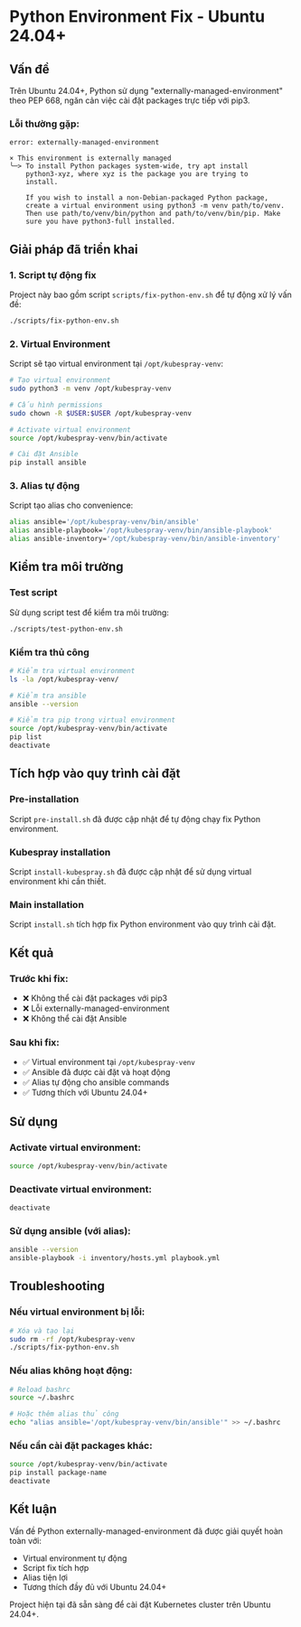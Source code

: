 # Python Environment Fix - Ubuntu 24.04+

## Vấn đề
Trên Ubuntu 24.04+, Python sử dụng "externally-managed-environment" theo PEP 668, ngăn cản việc cài đặt packages trực tiếp với pip3.

### Lỗi thường gặp:
```
error: externally-managed-environment

× This environment is externally managed
╰─> To install Python packages system-wide, try apt install
    python3-xyz, where xyz is the package you are trying to
    install.

    If you wish to install a non-Debian-packaged Python package,
    create a virtual environment using python3 -m venv path/to/venv.
    Then use path/to/venv/bin/python and path/to/venv/bin/pip. Make
    sure you have python3-full installed.
```

## Giải pháp đã triển khai

### 1. Script tự động fix
Project này bao gồm script `scripts/fix-python-env.sh` để tự động xử lý vấn đề:

```bash
./scripts/fix-python-env.sh
```

### 2. Virtual Environment
Script sẽ tạo virtual environment tại `/opt/kubespray-venv`:

```bash
# Tạo virtual environment
sudo python3 -m venv /opt/kubespray-venv

# Cấu hình permissions
sudo chown -R $USER:$USER /opt/kubespray-venv

# Activate virtual environment
source /opt/kubespray-venv/bin/activate

# Cài đặt Ansible
pip install ansible
```

### 3. Alias tự động
Script tạo alias cho convenience:

```bash
alias ansible='/opt/kubespray-venv/bin/ansible'
alias ansible-playbook='/opt/kubespray-venv/bin/ansible-playbook'
alias ansible-inventory='/opt/kubespray-venv/bin/ansible-inventory'
```

## Kiểm tra môi trường

### Test script
Sử dụng script test để kiểm tra môi trường:

```bash
./scripts/test-python-env.sh
```

### Kiểm tra thủ công
```bash
# Kiểm tra virtual environment
ls -la /opt/kubespray-venv/

# Kiểm tra ansible
ansible --version

# Kiểm tra pip trong virtual environment
source /opt/kubespray-venv/bin/activate
pip list
deactivate
```

## Tích hợp vào quy trình cài đặt

### Pre-installation
Script `pre-install.sh` đã được cập nhật để tự động chạy fix Python environment.

### Kubespray installation
Script `install-kubespray.sh` đã được cập nhật để sử dụng virtual environment khi cần thiết.

### Main installation
Script `install.sh` tích hợp fix Python environment vào quy trình cài đặt.

## Kết quả

### Trước khi fix:
- ❌ Không thể cài đặt packages với pip3
- ❌ Lỗi externally-managed-environment
- ❌ Không thể cài đặt Ansible

### Sau khi fix:
- ✅ Virtual environment tại `/opt/kubespray-venv`
- ✅ Ansible đã được cài đặt và hoạt động
- ✅ Alias tự động cho ansible commands
- ✅ Tương thích với Ubuntu 24.04+

## Sử dụng

### Activate virtual environment:
```bash
source /opt/kubespray-venv/bin/activate
```

### Deactivate virtual environment:
```bash
deactivate
```

### Sử dụng ansible (với alias):
```bash
ansible --version
ansible-playbook -i inventory/hosts.yml playbook.yml
```

## Troubleshooting

### Nếu virtual environment bị lỗi:
```bash
# Xóa và tạo lại
sudo rm -rf /opt/kubespray-venv
./scripts/fix-python-env.sh
```

### Nếu alias không hoạt động:
```bash
# Reload bashrc
source ~/.bashrc

# Hoặc thêm alias thủ công
echo "alias ansible='/opt/kubespray-venv/bin/ansible'" >> ~/.bashrc
```

### Nếu cần cài đặt packages khác:
```bash
source /opt/kubespray-venv/bin/activate
pip install package-name
deactivate
```

## Kết luận
Vấn đề Python externally-managed-environment đã được giải quyết hoàn toàn với:
- Virtual environment tự động
- Script fix tích hợp
- Alias tiện lợi
- Tương thích đầy đủ với Ubuntu 24.04+

Project hiện tại đã sẵn sàng để cài đặt Kubernetes cluster trên Ubuntu 24.04+. 
